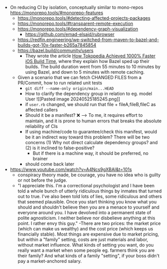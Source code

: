 - On reducing CI by isolation, conceptually similar to mono-repos https://monorepo.tools/#monorepo-features
	- https://monorepo.tools/#detecting-affected-projects-packages
	- https://monorepo.tools/#transparent-remote-execution
	- https://monorepo.tools/#dependency-graph-visualization
		- https://github.com/emad-elsaid/rubrowser
	- https://redfin.engineering/we-switched-from-maven-to-bazel-and-builds-got-10x-faster-b265a7845854
	- https://bazel.build/community/users
		- They wrote the article [How Tokopedia Achieved 1000% Faster iOS Build Time](https://medium.com/tokopedia-engineering/how-tokopedia-achieved-1000-faster-ios-build-time-7664b2d8ae5), where they explain how Bazel sped up their builds. The build duration went from 55 minutes to 10 minutes by using Bazel, and down to 5 minutes with remote caching.
	- Given a scenario that we can fetch CHANGED FILES from a PR/Commit, how to run related unit tests
		- `git diff --name-only origin/main...HEAD`
		- How to clarify the dependency group in relation to eg. model User ![[Pasted image 20240525185245.png]]
		- if `user.rb` changed, we should run that file + fileA,fileB,fileC as affected callers
		- Should it be a manifest? ❌ --> To me, it requires effort to maintain, and it is prone to human errors that breaks the absolute reliability of CIs
		- If using machine/code to guarantee/check this manifest, would be it an indirect way toward this problem? There will be two concerns (1) Why not direct calculate dependency groups? and (2) is it inclined to false-positive?
			- But if there is a machine way, it should be preferred, no brainer
		- should come back later
- https://www.youtube.com/watch?v=A4Ncs9gXBAI&t=101s
	- conspiracy theory made, be courage, you have no idea who is guilty or not before the judge.
	- "I appreciate this. I'm a correctional psychologist and I have been told a whole bunch of utterly ridiculous things by inmates that turned out to true. I've also been told lots of lies, some ridiculous and others that seemed plausible. Once you start thinking you know what you should and shouldn't believe then you are a menace to yourself and everyone around you. I have devolved into a permanent state of polite agnosticism. I neither believe nor disbelieve anything at this point. I rather envy this guy."
-There are two prices: the market price (which can make us wealthy) and the cost price (which keeps us financially stable). Most things are expensive due to market pricing, but within a "family" setting, costs are just materials and labor, without market influence. What kinds of setting you want, do you really want a market when some people eg. farmers think you are their family? And what kinds of a family "setting", if your boss didn't pay a market-anchored salary. 
